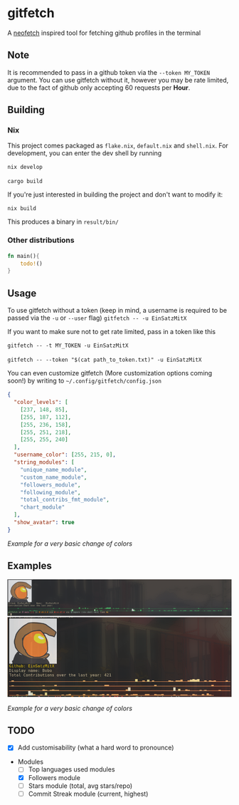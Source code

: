 # gitfetch

A [neofetch](https://github.com/dylanaraps/neofetch) inspired tool for fetching
github profiles in the terminal

## Note

It is recommended to pass in a github token via the `--token MY_TOKEN` argument.
You can use gitfetch without it, however you may be rate limited, due to the
fact of github only accepting 60 requests per **Hour**.

## Building

### Nix

This project comes packaged as `flake.nix`, `default.nix` and `shell.nix`. For
development, you can enter the dev shell by running

```
nix develop

cargo build
```

If you're just interested in building the project and don't want to modify it:

```
nix build
```

This produces a binary in `result/bin/`

### Other distributions

```Rust
fn main(){
    todo!()
}
```

## Usage

To use gitfetch without a token (keep in mind, a username is required to be
passed via the `-u` or `--user` flag) `gitfetch -- -u EinSatzMitX`

If you want to make sure not to get rate limited, pass in a token like this

```
gitfetch -- -t MY_TOKEN -u EinSatzMitX

gitfetch -- --token "$(cat path_to_token.txt)" -u EinSatzMitX
```

You can even customize gitfetch (More customization options coming soon!) by
writing to `~/.config/gitfetch/config.json`

```Json
{
  "color_levels": [
    [237, 148, 85],
    [255, 187, 112],
    [255, 236, 158],
    [255, 251, 218],
    [255, 255, 240]
  ],
  "username_color": [255, 215, 0],
  "string_modules": [
    "unique_name_module",
    "custom_name_module",
    "followers_module",
    "following_module",
    "total_contribs_fmt_module",
    "chart_module"
  ],
  "show_avatar": true
}
```

_Example for a very basic change of colors_

## Examples

<img src ="example1.png"/>

<img src ="example3.png"/>

_Example for a very basic change of colors_

## TODO

- [x] Add customisability (what a hard word to pronounce)
- Modules
  - [ ] Top languages used modules
  - [x] Followers module
  - [ ] Stars module (total, avg stars/repo)
  - [ ] Commit Streak module (current, highest)
